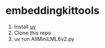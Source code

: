 # embeddingkittools

1. Install [uv](https://github.com/astral-sh/uv)
2. Clone this repo
3. uv run AllMiniLML6v2.py
